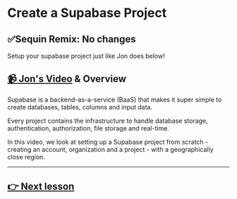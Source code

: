 # Create a Supabase Project

## ✅Sequin Remix: No changes

Setup your supabase project just like Jon does below!

## [📹 Jon's Video](https://egghead.io/lessons/supabase-create-a-supabase-project) & Overview

Supabase is a backend-as-a-service (BaaS) that makes it super simple to create databases, tables, columns and input data.

Every project contains the infrastructure to handle database storage, authentication, authorization, file storage and real-time.

In this video, we look at setting up a Supabase project from scratch - creating an account, organization and a project - with a geographically close region.

---

## [👉 Next lesson](/02-create-a-table-in-supabase)